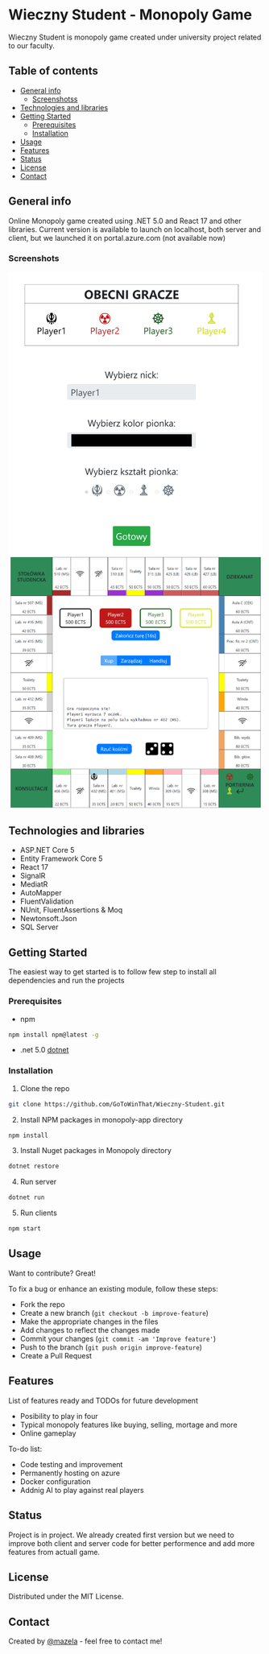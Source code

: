 #   Wieczny Student - Monopoly Game
Wieczny Student is monopoly game created under university project related to our faculty. 

## Table of contents
* [General info](#general-info)
    * [Screenshotss](#screenshots)
* [Technologies and libraries](#technologies-and-libraries)
* [Getting Started](#getting-started)
    * [Prerequisites](#prerequisites)
    * [Installation](#installation)
* [Usage](#usage)
* [Features](#features)
* [Status](#status)
* [License](#license)
* [Contact](#contact)

## General info
Online Monopoly game created using .NET 5.0 and React 17 and other libraries. Current version is available to launch on localhost, both server and client, but we launched it on portal.azure.com (not available now)

### Screenshots
<img src="/screenshots/Logging.png" alt="First screenshot"> <img src="/screenshots/Board.png" alt="Second screenshot">
## Technologies and libraries
* ASP.NET Core 5
* Entity Framework Core 5
* React 17
* SignalR
* MediatR
* AutoMapper
* FluentValidation
* NUnit, FluentAssertions & Moq
* Newtonsoft.Json
* SQL Server

## Getting Started
The easiest way to get started is to follow few step to install all dependencies and run the projects

### Prerequisites
* npm
```sh
npm install npm@latest -g
```
* .net 5.0
[dotnet](https://dotnet.microsoft.com/download)

### Installation

1. Clone the repo
```sh
git clone https://github.com/GoToWinThat/Wieczny-Student.git
```
2. Install NPM packages in monopoly-app directory
```sh
npm install
```
3. Install Nuget packages in Monopoly directory
```sh
dotnet restore
```
4. Run server 
```sh
dotnet run
```
5. Run clients
```sh
npm start
```

## Usage
Want to contribute? Great!

To fix a bug or enhance an existing module, follow these steps:

- Fork the repo
- Create a new branch (`git checkout -b improve-feature`)
- Make the appropriate changes in the files
- Add changes to reflect the changes made
- Commit your changes (`git commit -am 'Improve feature'`)
- Push to the branch (`git push origin improve-feature`)
- Create a Pull Request 

## Features
List of features ready and TODOs for future development
* Posibility to play in four
* Typical monopoly features like buying, selling, mortage and more
* Online gameplay

To-do list:
* Code testing and improvement
* Permanently hosting on azure 
* Docker configuration
* Addnig AI to play against real players

## Status
Project is in project. We already created first version but we need to improve both client and server code for better performence and add more features from actuall game.

## License
Distributed under the MIT License.

## Contact
Created by [@mazela](artur.mazela@gmail.com) - feel free to contact me!
